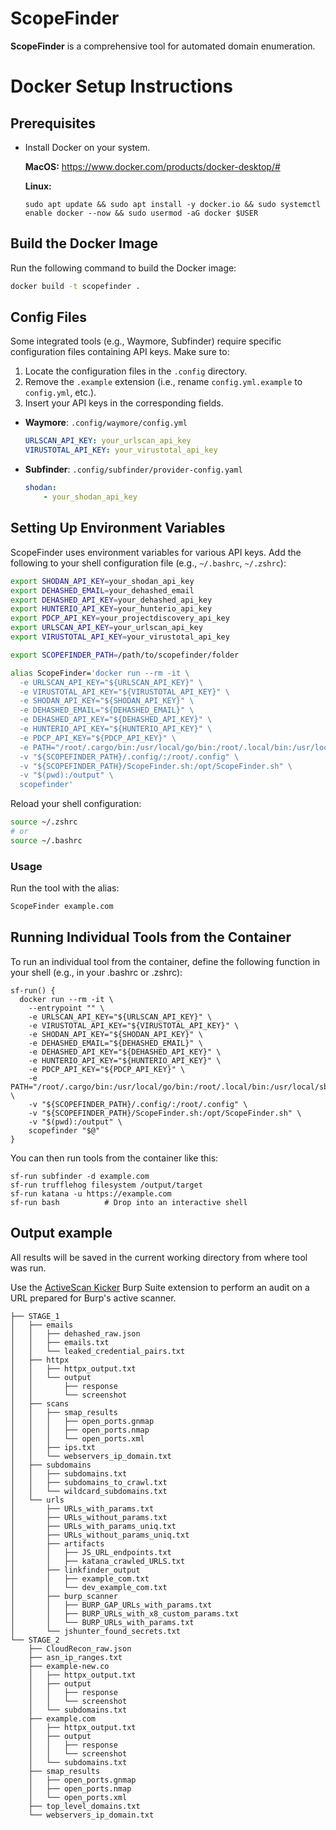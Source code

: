 
# ScopeFinder

**ScopeFinder** is a comprehensive tool for automated domain enumeration.

# Docker Setup Instructions

## Prerequisites
- Install Docker on your system.

  **MacOS:**
  https://www.docker.com/products/docker-desktop/#

  **Linux:**
  ```
  sudo apt update && sudo apt install -y docker.io && sudo systemctl enable docker --now && sudo usermod -aG docker $USER
  ```

## Build the Docker Image
Run the following command to build the Docker image:
```bash
docker build -t scopefinder .
```

## Config Files

Some integrated tools (e.g., Waymore, Subfinder) require specific configuration files containing API keys. Make sure to:

1. Locate the configuration files in the `.config` directory.
2. Remove the `.example` extension (i.e., rename `config.yml.example` to `config.yml`, etc.).
3. Insert your API keys in the corresponding fields.

- **Waymore**: 
  `.config/waymore/config.yml`
  ```yaml
  URLSCAN_API_KEY: your_urlscan_api_key
  VIRUSTOTAL_API_KEY: your_virustotal_api_key
  ```
- **Subfinder**: 
  `.config/subfinder/provider-config.yaml`
  ```yaml
  shodan:
      - your_shodan_api_key
  ```

## Setting Up Environment Variables

ScopeFinder uses environment variables for various API keys. Add the following to your shell configuration file (e.g., `~/.bashrc`, `~/.zshrc`):

```bash
export SHODAN_API_KEY=your_shodan_api_key
export DEHASHED_EMAIL=your_dehashed_email
export DEHASHED_API_KEY=your_dehashed_api_key
export HUNTERIO_API_KEY=your_hunterio_api_key
export PDCP_API_KEY=your_projectdiscovery_api_key
export URLSCAN_API_KEY=your_urlscan_api_key
export VIRUSTOTAL_API_KEY=your_virustotal_api_key

export SCOPEFINDER_PATH=/path/to/scopefinder/folder

alias ScopeFinder='docker run --rm -it \
  -e URLSCAN_API_KEY="${URLSCAN_API_KEY}" \
  -e VIRUSTOTAL_API_KEY="${VIRUSTOTAL_API_KEY}" \
  -e SHODAN_API_KEY="${SHODAN_API_KEY}" \
  -e DEHASHED_EMAIL="${DEHASHED_EMAIL}" \
  -e DEHASHED_API_KEY="${DEHASHED_API_KEY}" \
  -e HUNTERIO_API_KEY="${HUNTERIO_API_KEY}" \
  -e PDCP_API_KEY="${PDCP_API_KEY}" \
  -e PATH="/root/.cargo/bin:/usr/local/go/bin:/root/.local/bin:/usr/local/sbin:/usr/local/bin:/usr/sbin:/usr/bin:/sbin:/bin:/root/go/bin:/go/bin" \
  -v "${SCOPEFINDER_PATH}/.config/:/root/.config" \
  -v "${SCOPEFINDER_PATH}/ScopeFinder.sh:/opt/ScopeFinder.sh" \
  -v "$(pwd):/output" \
  scopefinder'
```

Reload your shell configuration:

```bash
source ~/.zshrc
# or
source ~/.bashrc
```

### Usage

Run the tool with the alias:
```bash
ScopeFinder example.com
```

## Running Individual Tools from the Container

To run an individual tool from the container, define the following function in your shell (e.g., in your .bashrc or .zshrc):

```
sf-run() {
  docker run --rm -it \
    --entrypoint "" \
    -e URLSCAN_API_KEY="${URLSCAN_API_KEY}" \
    -e VIRUSTOTAL_API_KEY="${VIRUSTOTAL_API_KEY}" \
    -e SHODAN_API_KEY="${SHODAN_API_KEY}" \
    -e DEHASHED_EMAIL="${DEHASHED_EMAIL}" \
    -e DEHASHED_API_KEY="${DEHASHED_API_KEY}" \
    -e HUNTERIO_API_KEY="${HUNTERIO_API_KEY}" \
    -e PDCP_API_KEY="${PDCP_API_KEY}" \
    -e PATH="/root/.cargo/bin:/usr/local/go/bin:/root/.local/bin:/usr/local/sbin:/usr/local/bin:/usr/sbin:/usr/bin:/sbin:/bin:/root/go/bin:/go/bin" \
    -v "${SCOPEFINDER_PATH}/.config/:/root/.config" \
    -v "${SCOPEFINDER_PATH}/ScopeFinder.sh:/opt/ScopeFinder.sh" \
    -v "$(pwd):/output" \
    scopefinder "$@"
}
```

You can then run tools from the container like this:

```
sf-run subfinder -d example.com
sf-run trufflehog filesystem /output/target
sf-run katana -u https://example.com
sf-run bash          # Drop into an interactive shell
```

## Output example

All results will be saved in the current working directory from where tool was run.

Use the [ActiveScan Kicker](https://github.com/0xQRx/BurpPlugins/tree/master/ActiveScanKicker) Burp Suite extension to perform an audit on a URL prepared for Burp's active scanner.

```
├── STAGE_1
│   ├── emails
│   │   ├── dehashed_raw.json
│   │   ├── emails.txt
│   │   └── leaked_credential_pairs.txt
│   ├── httpx
│   │   ├── httpx_output.txt
│   │   └── output
│   │       ├── response
│   │       └── screenshot
│   ├── scans
│   │   ├── smap_results
│   │   │   ├── open_ports.gnmap
│   │   │   ├── open_ports.nmap
│   │   │   └── open_ports.xml
│   │   ├── ips.txt
│   │   └── webservers_ip_domain.txt
│   ├── subdomains
│   │   ├── subdomains.txt
│   │   ├── subdomains_to_crawl.txt
│   │   └── wildcard_subdomains.txt
│   └── urls
│       ├── URLs_with_params.txt
│       ├── URLs_without_params.txt
│       ├── URLs_with_params_uniq.txt
│       ├── URLs_without_params_uniq.txt
│       ├── artifacts
│       │   ├── JS_URL_endpoints.txt
│       │   ├── katana_crawled_URLS.txt
│       ├── linkfinder_output
│       │   ├── example_com.txt
│       │   └── dev_example_com.txt
│       ├── burp_scanner
│       │   ├── BURP_GAP_URLs_with_params.txt
│       │   ├── BURP_URLs_with_x8_custom_params.txt
│       │   └── BURP_URLs_with_params.txt
│       └── jshunter_found_secrets.txt
└── STAGE_2
    ├── CloudRecon_raw.json
    ├── asn_ip_ranges.txt
    ├── example-new.co
    │   ├── httpx_output.txt
    │   ├── output
    │   │   ├── response
    │   │   └── screenshot
    │   └── subdomains.txt
    ├── example.com
    │   ├── httpx_output.txt
    │   ├── output
    │   │   ├── response
    │   │   └── screenshot
    │   └── subdomains.txt
    ├── smap_results
    │   ├── open_ports.gnmap
    │   ├── open_ports.nmap
    │   └── open_ports.xml
    ├── top_level_domains.txt
    └── webservers_ip_domain.txt
```


